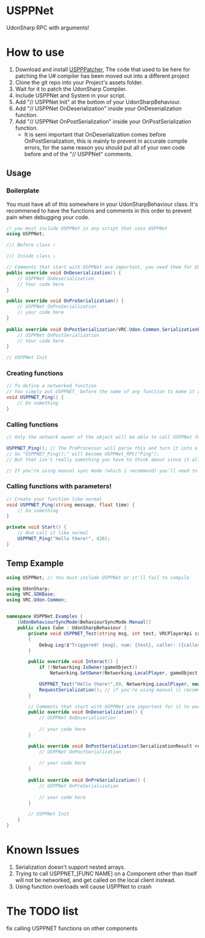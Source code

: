 # USPPNet
 UdonSharp RPC with arguments!

# How to use
1. Download and install [USPPPatcher](https://github.com/DeltaNeverUsed/USPPPatcher), The code that used to be here for patching the U# compiler has been moved out into a different project
2. Clone the git repo into your Project's assets folder.
3. Wait for it to patch the UdonSharp Compiler.
4. Include USPPNet and System in your script.
5. Add "// USPPNet Init" at the bottom of your UdonSharpBehaviour.
6. Add "// USPPNet OnDeserialization" inside your OnDeserialization function.
7. Add "// USPPNet OnPostSerialization" inside your OnPostSerialization function.
    - It is semi important that OnDeserialization comes before OnPostSerialization, this is mainly to prevent in accurate compile errors, for the same reason you should put all of your own code before and of the "// USPPNet" comments.

## Usage
### Boilerplate 
You must have all of this somewhere in your UdonSharpBehaviour class.
It's recommened to have the functions and comments in this order to prevent pain when debugging your code.
```csharp
// you must include USPPNet in any script that uses USPPNet
using USPPNet;

/// Before class ↑

/// Inside class ↓

// Comments that start with USPPNet are important, you need them for USPPNet to work
public override void OnDeserialization() {
    // USPPNet OnDeserialization
    // Your code here
}

public override void OnPreSerialization() {
    // USPPNet OnPreSerialization
    // your code here
}
    
public override void OnPostSerialization(VRC.Udon.Common.SerializationResult result) {
    // USPPNet OnPostSerialization
    // Your code here
}

// USPPNet Init
```
### Creating functions
```csharp
// To define a networked function
// You simply put USPPNET_ before the name of any function to make it a USPPNet function
void USPPNET_Ping() {
    // Do something
}
```
### Calling functions
```csharp
// Only the network owner of the object will be able to call USPPNet functions

USPPNET_Ping(); // The PreProcessor will parse this and turn it into a USPPNet remote function call
// So "USPPNET_Ping();" will become USPPNet_RPC("Ping");
// But that isn't really something you have to think about since it all happens in the background

// If you're using manual sync mode (which i recommend) you'll need to call RequestSerialization before the function call will sync
```
### Calling functions with parameters!
```csharp
// Create your function like normal
void USPPNET_Ping(string message, float time) {
    // Do something
}

private void Start() {
    // And call it like normal
    USPPNET_Ping("Hello there!", 420);
}
```

## Temp Example
```csharp
using USPPNet; // You must include USPPNet or it'll fail to compile

using UdonSharp;
using VRC.SDKBase;
using VRC.Udon.Common;


namespace USPPNet.Examples {
    [UdonBehaviourSyncMode(BehaviourSyncMode.Manual)]
    public class Cube : UdonSharpBehaviour {
        private void USPPNET_Test(string msg, int test, VRCPlayerApi caller, int[] testArray) // Demo method
        {
            Debug.Log($"Triggered! {msg}, num: {test}, caller: ({caller.displayName}, {caller.playerId}), DebugArray: {testArray[0]}, {testArray[1]}, {testArray[2]}");
        }

        public override void Interact() {
            if (!Networking.IsOwner(gameObject))
                Networking.SetOwner(Networking.LocalPlayer, gameObject);

            USPPNET_Test("Hello there!",69, Networking.LocalPlayer, new []{ 1, 2 ,3 }); // only the owner of the object can send RPC calls, this method gets called on everyone but the caller
            RequestSerialization(); // if you're using manual (i recommend you do) you need to call RequestSerialization to send the RPC
        }

        // Comments that start with USPPNet are important for it to work, don't remove these, or the PreProcessor won't be able to generate the code
        public override void OnDeserialization() {
            // USPPNet OnDeserialization
            
            // your code here
        }

        public override void OnPostSerialization(SerializationResult result) {
            // USPPNet OnPostSerialization
            
            // your code here
        }
        
        public override void OnPreSerialization() {
            // USPPNet OnPreSerialization
            
            // your code here
        }

        // USPPNet Init
    }
}

```

# Known Issues
1. Serialization doesn't support nested arrays.
2. Trying to call USPPNET_[FUNC NAME] on a Component other than itself will not be networked, and get called on the local client instead.
3. Using function overloads will cause USPPNet to crash

# The TODO list
fix calling USPPNET functions on other components